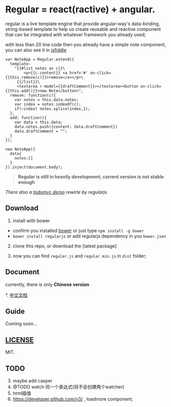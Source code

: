# Regular = react(ractive) + angular.

regular is a live template engine that provide angular-way's data-binding, string-based template to help us create reusable and reactive component that can be integrated with whatever framework you already used;

with less than 20 line code then you already have a simple note component, you can also see it in [jsfiddle](http://jsfiddle.net/leeluolee/e6yD3/)

```
var NoteApp = Regular.extend({
  template: 
    "{{#list notes as c}}\
        <p>{{c.content}} <a href='#' on-click={{this.remove(c)}}>remove</a></p>\
     {{/list}}\
     <textarea r-model={{draftComment}}></textarea><button on-click={{this.add()}}>new Note</button>",
  remove: function(c){
    var notes = this.data.notes;
    var index = notes.indexOf(c);
    if(~index) notes.splice(index,1);
  },
  add: function(){
    var data = this.data;
    data.notes.push({content: data.draftComment})
    data.draftComment = "";
  }
});

new NoteApp({
  data{
    notes:[]
  }
}).inject(document.body);
```


> __Regular is still in heavily development, current version is not stable enough__


_There also a  [todomvc demo](http://jsfiddle.net/leeluolee/5Err9/) rewirte by regularjs_


## Download

1. install with bower 
  * confirm you installed [bower](https://github.com/bower/bower) or just type `npm install -g bower`
  * `bower install regularjs` or add regularjs dependency in you `bower.json`

2. clone this repo, or download the [latest package]

3. now you can find `regular.js` and `regular.min.js` in `dist` folder;


## Document

currently, there is only __Chinese version__

*. [中文文档](https://github.com/regularjs/regular/wiki/Document/Chinese.md)


## Guide

Coming soon...


## [LICENSE](https://github.com/regularjs/regular/blob/master/LICENSE)

MIT.



## TODO

3. maybe add casper
5. @TODO watch 同一个表达式(将不会创建两个watcher)
7. html插值
8. https://developer.github.com/v3/ , loadmore  component;





